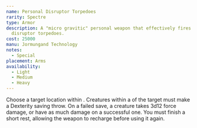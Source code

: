 ```yaml
---
name: Personal Disruptor Torpedoes
rarity: Spectre
type: Armor
description: A "micro gravitic" personal weapon that effectively fires small
  disruptor torpedoes.
cost: 25000
manu: Jormungand Technology
notes:
  - Special
placement: Arms
availability:
  - Light
  - Medium
  - Heavy
---
```

Choose a target location within <me-distance length="90" />. Creatures within a
<me-distance length="10" /> of the target must make a Dexterity saving throw. On a failed save, a creature
takes 3d12 force damage, or have as much damage on a successful one. You must finish a short rest,
allowing the weapon to recharge before using it again.

